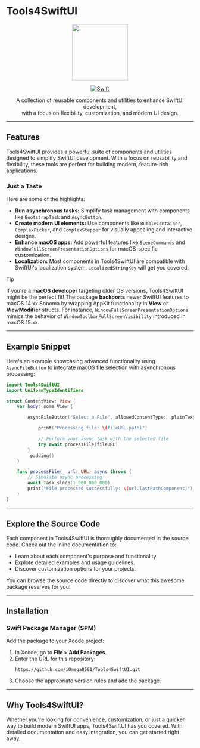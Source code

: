 # Tools4SwiftUI

<div align="center">
  <a href="https://developer.apple.com/xcode/swiftui/">
    <img src="https://upload.wikimedia.org/wikipedia/en/5/55/SwiftUI_logo.png" width="150" height="150">
  </a>

  [![Swift](https://img.shields.io/badge/Swift-5.9-orange.svg)](https://swift.org/download/)
  <p>A collection of reusable components and utilities to enhance SwiftUI development,<br>with a focus on flexibility, customization, and modern UI design.</p>
  
</div>

---

## Features

Tools4SwiftUI provides a powerful suite of components and utilities designed to simplify SwiftUI development. With a focus on reusability and flexibility, these tools are perfect for building modern, feature-rich applications.

### **Just a Taste**
Here are some of the highlights:

- **Run asynchronous tasks:** Simplify task management with components like `BootstrapTask` and `AsyncButton`.
- **Create modern UI elements:** Use components like `BubbleContainer`, `ComplexPicker`, and `ComplexStepper` for visually appealing and interactive designs.
- **Enhance macOS apps:** Add powerful features like `SceneCommands` and `WindowFullScreenPresentationOptions` for macOS-specific customization.
- **Localization:** Most components in Tools4SwiftUI are compatible with SwiftUI's localization system. `LocalizedStringKey` will get you covered.

> [!TIP]
> If you're a **macOS developer** targeting older OS versions, Tools4SwiftUI might be the perfect fit! The package **backports** newer SwiftUI features to macOS 14.xx Sonoma by wrapping AppKit functionality in **View** or **ViewModifier** structs. For instance, `WindowFullScreenPresentationOptions` mimics the behavior of `WindowToolbarFullScreenVisibility` introduced in macOS 15.xx.

---

## Example Snippet

Here's an example showcasing advanced functionality using `AsyncFileButton` to integrate macOS file selection with asynchronous processing:

```swift
import Tools4SwiftUI
import UniformTypeIdentifiers

struct ContentView: View {
    var body: some View {

        AsyncFileButton("Select a File", allowedContentType: .plainText) { fileURL in

            print("Processing file: \(fileURL.path)")

            // Perform your async task with the selected file
            try await processFile(fileURL)
        }
        .padding()
    }

    func processFile(_ url: URL) async throws {
        // Simulate async processing
        await Task.sleep(1_000_000_000)
        print("File processed successfully: \(url.lastPathComponent)")
    }
}
```

---

## Explore the Source Code

Each component in Tools4SwiftUI is thoroughly documented in the source code. Check out the inline documentation to:

- Learn about each component's purpose and functionality.
- Explore detailed examples and usage guidelines.
- Discover customization options for your projects.

You can browse the source code directly to discover what this awesome package reserves for you!

---

## Installation

### Swift Package Manager (SPM)
Add the package to your Xcode project:

1. In Xcode, go to **File > Add Packages**.
2. Enter the URL for this repository:  
   ```plaintext
   https://github.com/iOmega8561/Tools4SwiftUI.git
   ```
3. Choose the appropriate version rules and add the package.

---

## Why Tools4SwiftUI?

Whether you're looking for convenience, customization, or just a quicker way to build modern SwiftUI apps, Tools4SwiftUI has you covered. With detailed documentation and easy integration, you can get started right away.
